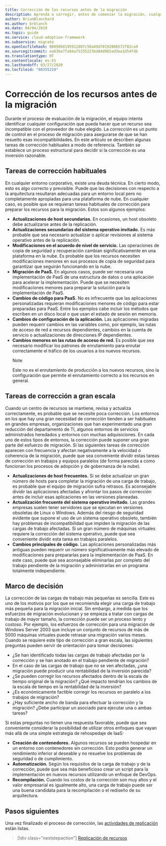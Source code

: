 ```yaml
---
title: Corrección de los recursos antes de la migración
description: Aprenda a corregir, antes de comenzar la migración, cualquier recurso que haya determinado como incompatible con el proveedor de nube elegido.
author: BrianBlanchard
ms.author: brblanch
ms.date: 04/04/2019
ms.topic: guide
ms.service: cloud-adoption-framework
ms.subservice: migrate
ms.openlocfilehash: 0805868195912807c50a49d781928865f2f82ca9
ms.sourcegitcommit: ea63be7fa94a75335223bd84d065ad3ea1d54fdb
ms.translationtype: HT
ms.contentlocale: es-ES
ms.lasthandoff: 03/27/2020
ms.locfileid: "80355219"
---
```

# <a name="remediate-assets-prior-to-migration"></a>Corrección de los recursos antes de la migración

Durante el proceso de evaluación de la migración, el equipo intenta identificar cualquier configuración que pueda hacer que un recurso sea incompatible con el proveedor de nube elegido. La *corrección* es un punto de control en el proceso de migración para asegurarse de que se han resuelto esas incompatibilidades. En este artículo se describen algunas tareas de corrección habituales a modo de referencia. También se establece un proceso estructural para decidir si la corrección es una inversión razonable.

## <a name="common-remediation-tasks"></a>Tareas de corrección habituales

En cualquier entorno corporativo, existe una deuda técnica. En cierto modo, esto es algo correcto y previsible. Puede que las decisiones con respecto a la arquitectura resultaran adecuadas para un entorno local pero no completamente apropiadas para una plataforma de nube. En cualquier caso, es posible que se requieran tareas habituales de corrección para preparar los recursos para la migración. Estos son algunos ejemplos:

- **Actualizaciones de host secundarias.** En ocasiones, un host obsoleto debe actualizarse antes de la replicación.
- **Actualizaciones secundarias del sistema operativo invitado.** Es más probable que sea necesario actualizar o aplicar revisiones al sistema operativo antes de la replicación.
- **Modificaciones en el acuerdo de nivel de servicio.** Las operaciones de copia de seguridad y recuperación cambian significativamente en una plataforma en la nube. Es probable que los recursos necesiten modificaciones menores en sus procesos de copia de seguridad para garantizar que seguirán funcionando en la nube.
- **Migración de PaaS.** En algunos casos, puede ser necesaria una implementación de PaaS de una estructura de datos o una aplicación para acelerar la implementación. Puede que se necesiten modificaciones menores para preparar la solución para la implementación de PaaS.
- **Cambios de código para PaaS.** No es infrecuente que las aplicaciones personalizadas requieran modificaciones menores de código para estar preparadas para PaaS. Entre los ejemplos cabe incluir los métodos que escriben en un disco local o que usan el estado de sesión en memoria.
- **Cambios de configuración de la aplicación.** Las aplicaciones migradas pueden requerir cambios en las variables como, por ejemplo, las rutas de acceso de red a recursos dependientes, cambios en la cuenta de servicio o actualizaciones de direcciones IP dependientes.
- **Cambios menores en las rutas de acceso de red.** Es posible que sea necesario modificar los patrones de enrutamiento para enrutar correctamente el tráfico de los usuarios a los nuevos recursos.
    > [!NOTE]
    > Este no es el enrutamiento de producción a los nuevos recursos, sino la configuración que permite el enrutamiento correcto a los recursos en general.

## <a name="large-scale-remediation-tasks"></a>Tareas de corrección a gran escala

Cuando un centro de recursos se mantiene, revisa y actualiza correctamente, es probable que se necesite poca corrección. Los entornos en los que hay una gran necesidad de corrección tienden a ser habituales en grandes empresas, organizaciones que han experimentado una gran reducción del departamento de TI, algunos entornos de servicios administrados heredados y entornos con muchas adquisiciones. En cada uno de estos tipos de entornos, la corrección puede suponer una gran parte del esfuerzo de migración. Si las siguientes tareas de corrección aparecen con frecuencia y afectan negativamente a la velocidad o coherencia de la migración, puede que sea conveniente dividir estas tareas de corrección en trabajos y equipos paralelos (de forma parecida a como funcionan los procesos de adopción y de gobernanza de la nube).

- **Actualizaciones de host frecuentes.** Si se debe actualizar un gran número de hosts para completar la migración de una carga de trabajo, es probable que el equipo de migración sufra retrasos. Es aconsejable dividir las aplicaciones afectadas y afrontar los pasos de corrección antes de incluir esas aplicaciones en las versiones planeadas.
- **Actualización frecuente del sistema operativo invitado.** Las grandes empresas suelen tener servidores que se ejecutan en versiones obsoletas de Linux o Windows. Además del riesgo de seguridad evidente que supone el uso de un sistema operativo obsoleto, también hay problemas de incompatibilidad que impiden la migración de las cargas de trabajo afectadas. Si un gran número de máquinas virtuales requiere la corrección del sistema operativo, puede que sea conveniente dividir esta tarea en trabajos paralelos.
- **Cambios principales de código.** Las aplicaciones personalizadas más antiguas pueden requerir un número significativamente más elevado de modificaciones para prepararlas para la implementación de PaaS. En este caso, puede que sea aconsejable eliminarlas por completo del trabajo pendiente de la migración y administrarlas en un programa totalmente independiente.

## <a name="decision-framework"></a>Marco de decisión

La corrección de las cargas de trabajo más pequeñas es sencilla. Este es uno de los motivos por los que se recomienda elegir una carga de trabajo más pequeña para la migración inicial. Sin embargo, a medida que los esfuerzos de migración evolucionan y se empieza a tratar con cargas de trabajo de mayor tamaño, la corrección puede ser un proceso lento y costoso. Por ejemplo, los esfuerzos de corrección para una migración de Windows Server 2003 que incluye un conjunto de recursos de más de 5000 máquinas virtuales puede retrasar una migración varios meses. Cuando se requiere este tipo de corrección a gran escala, las siguientes preguntas pueden servir de orientación para tomar decisiones:

- ¿Se han identificado todas las cargas de trabajo afectadas por la corrección y se han anotado en el trabajo pendiente de migración?
- En el caso de las cargas de trabajo que no se ven afectadas, ¿una migración puede producir una rentabilidad de la inversión parecida?
- ¿Se pueden corregir los recursos afectados dentro de la escala de tiempo original de la migración? ¿Qué impacto tendrían los cambios de la escala de tiempo en la rentabilidad de la inversión?
- ¿Es económicamente factible corregir los recursos en paralelo a los trabajos de migración?
- ¿Hay suficiente ancho de banda para efectuar la corrección y la migración? ¿Debe participar un asociado para ejecutar una o ambas tareas?

Si estas preguntas no tienen una respuesta favorable, puede que sea conveniente considerar la posibilidad de utilizar otros enfoques que vayan más allá de una simple estrategia de rehospedaje de IaaS:

- **Creación de contenedores.** Algunos recursos se pueden hospedar en un entorno con contenedores sin corrección. Esto podría generar un rendimiento inferior al deseable y no resuelve los problemas de seguridad o de cumplimiento.
- **Automatización.** Según los requisitos de la carga de trabajo y de la corrección, puede que sea más beneficioso crear un script para la implementación en nuevos recursos utilizando un enfoque de DevOps.
- **Recompilación.** Cuando los costos de la corrección son muy altos y el valor empresarial es igualmente alto, una carga de trabajo puede ser una buena candidata para la recompilación o el rediseño de su arquitectura.

## <a name="next-steps"></a>Pasos siguientes

Una vez finalizado el proceso de corrección, las [actividades de replicación](./replicate.md) están listas.

> [!div class="nextstepaction"]
> [Replicación de recursos](./replicate.md)

